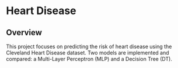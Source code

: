 # Heart Disease

## Overview

This project focuses on predicting the risk of heart disease using the Cleveland Heart Disease dataset. Two models are implemented and compared: a Multi-Layer Perceptron (MLP) and a Decision Tree (DT).
